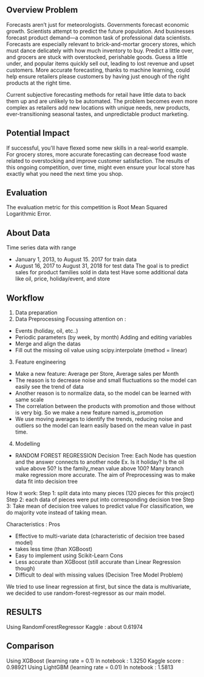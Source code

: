 ## Overview Problem 
Forecasts aren’t just for meteorologists. Governments forecast economic growth. Scientists attempt to predict the future population. And businesses forecast product demand—a common task of professional data scientists. Forecasts are especially relevant to brick-and-mortar grocery stores, which must dance delicately with how much inventory to buy. Predict a little over, and grocers are stuck with overstocked, perishable goods. Guess a little under, and popular items quickly sell out, leading to lost revenue and upset customers. More accurate forecasting, thanks to machine learning, could help ensure retailers please customers by having just enough of the right products at the right time.

Current subjective forecasting methods for retail have little data to back them up and are unlikely to be automated. The problem becomes even more complex as retailers add new locations with unique needs, new products, ever-transitioning seasonal tastes, and unpredictable product marketing.

## Potential Impact
If successful, you'll have flexed some new skills in a real-world example. For grocery stores, more accurate forecasting can decrease food waste related to overstocking and improve customer satisfaction. The results of this ongoing competition, over time, might even ensure your local store has exactly what you need the next time you shop.

## Evaluation
The evaluation metric for this competition is Root Mean Squared Logarithmic Error.

## About Data
Time series data with range
- January 1, 2013, to August 15. 2017 for train data
- August 16, 2017 to August 31, 2018 for test data
The goal is to predict sales for product families sold in data test
Have some additional data like oil, price, holiday/event, and store

## Workflow
1. Data preparation
2. Data Preprocessing
Focussing attention on :
- Events (holiday, oil, etc..)
- Periodic parameters (by week, by month)
Adding and editing variables
- Merge and align the datas
- Fill out the missing oil value using scipy.interpolate (method = linear)
3. Feature engineering
- Make a new feature: Average per Store, Average sales per Month
- The reason is to decrease noise and small fluctuations so the model can easily see the trend of data
- Another reason is to normalize data, so the model can be learned with same scale
- The correlation between the products with promotion and those without is very big. So we make a new feature named
is_promotion
- We use moving averages to identify the trends, reducing noise and outliers so the model can learn easily based on the mean value in past time.
4. Modelling
- RANDOM FOREST
REGRESSION 
Decision Tree: Each Node has question and the answer
connects to another node
Ex. Is it holiday? Is the oil value above 50?  Is the family_mean value above 100? Many branch make regression more accurate. The aim of Preprocessing was to make data fit into decision tree

How it work:
Step 1: split data into many pieces (120 pieces for this project)
Step 2: each data of pieces were put into corresponding decision tree
Step 3: Take mean of decision tree values to predict value For classification, we do majority vote instead of taking mean.

Characteristics :
Pros
- Effective to multi-variate data (characteristic of decision tree based model)
- takes less time (than XGBoost)
- Easy to implement using Scikit-Learn
Cons
- Less accurate than XGBoost (still accurate than Linear Regression though)
- Difficult to deal with missing values (Decision Tree Model Problem)

We tried to use linear regression at first, but since the data is multivariate, we decided to use random-forest-regressor as our main model.

## RESULTS
Using RandomForestRegressor
Kaggle : about 0.61974

## Comparison
Using XGBoost (learning rate = 0.1)
In notebook : 1.3250
Kaggle score : 0.98921
Using LightGBM (learning rate = 0.01)
In notebook : 1.5813
